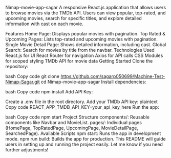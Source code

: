 Nimap-movie-app-sagar
A responsive React.js application that allows users to browse movies via the TMDb API. Users can view popular, top-rated, and upcoming movies, search for specific titles, and explore detailed information with cast on each movie.

Features
Home Page: Displays popular movies with pagination.
Top Rated & Upcoming Pages: Lists top-rated and upcoming movies with pagination.
Single Movie Detail Page: Shows detailed information, including cast.
Global Search: Search for movies by title from the navbar.
Technologies Used
React.js for UI
React Router for navigation
Axios for API calls
CSS Modules for scoped styling
TMDb API for movie data
Getting Started
Clone the repository:

bash
Copy code
git clone https://github.com/sagarp050699/Machine-Test-Nimap-Sagar.git
cd Nimap-movie-app-sagar
Install dependencies:

bash
Copy code
npm install
Add API Key:

Create a .env file in the root directory.
Add your TMDb API key:
plaintext
Copy code
REACT_APP_TMDB_API_KEY=your_api_key_here
Run the app:

bash
Copy code
npm start
Project Structure
components/: Reusable components like Navbar and MovieList.
pages/: Individual pages (HomePage, TopRatedPage, UpcomingPage, MovieDetailPage, SearchedPage).
Available Scripts
npm start: Runs the app in development mode.
npm run build: Builds the app for production.
This README will guide users in setting up and running the project easily. Let me know if you need further adjustments!
